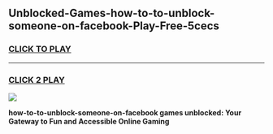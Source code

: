
## Unblocked-Games-how-to-to-unblock-someone-on-facebook-Play-Free-5cecs
<h3>
<a href="https://premium76.site?title=how-to-to-unblock-someone-on-facebook&ref=10A">CLICK TO PLAY</a></h3>
<hr>

<h3>
<a href="https://premium76.site?title=how-to-to-unblock-someone-on-facebook&ref=10A">CLICK 2 PLAY</a>
  
</h3>

<a href="https://premium76.site?title=how-to-to-unblock-someone-on-facebook&ref=10A"><img src="https://clearcache.store/games.png"></a>


**how-to-to-unblock-someone-on-facebook games unblocked: Your Gateway to Fun and Accessible Online Gaming**
